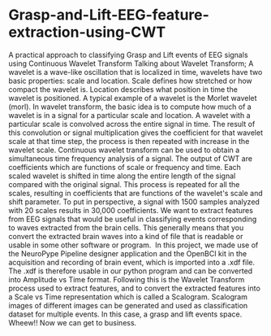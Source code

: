 # Grasp-and-Lift-EEG-feature-extraction-using-CWT
A practical approach to classifying Grasp and Lift events of EEG signals using Continuous Wavelet Transform
Talking about Wavelet Transform;
A wavelet is a wave-like oscillation that is localized in time, wavelets have two basic properties: scale and location. Scale defines how stretched or how compact the wavelet is. Location describes what position in time the wavelet is positioned. A typical example of a wavelet is the Morlet wavelet (morl).
In wavelet transform, the basic idea is to compute how much of a wavelet is in a signal for a particular scale and location. A wavelet with a particular scale is convolved across the entire signal in time. The result of this convolution or signal multiplication gives the coefficient for that wavelet scale at that time step, the process is then repeated with increase in the wavelet scale.
Continuous wavelet transform can be used to obtain a simultaneous time frequency analysis of a signal. The output of CWT are coefficients which are functions of scale or frequency and time. Each scaled wavelet is shifted in time along the entire length of the signal compared with the original signal. This process is repeated for all the scales, resulting in coefficients that are functions of the wavelet's scale and shift parameter. To put in perspective, a signal with 1500 samples analyzed with 20 scales results in 30,000 coefficients.
We want to extract features from EEG signals that would be useful in classifying events corresponding to waves extracted from the brain cells. This generally means that you convert the extracted brain waves into a kind of file that is readable or usable in some other software or program. 
In this project, we made use of the NeuroPype Pipeline designer application and the OpenBCI kit in the acquisition and recording of brain event, which is imported into a .xdf file.
The .xdf is therefore usable in our python program and can be converted into Amplitude vs Time format. Following this is the Wavelet Transform process used to extract features, and to convert the extracted features into a Scale vs Time representation which is called a Scalogram. Scalogram images of different images can be generated and used as classification dataset for multiple events. In this case, a grasp and lift events space. Wheew!! Now we can get to business.
